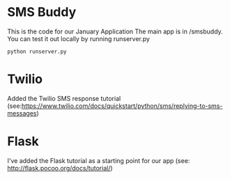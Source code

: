 SMS Buddy
======

This is the code for our January Application
The main app is in /smsbuddy. 
You can test it out locally by running runserver.py
<pre><code>python runserver.py</code></pre>

Twilio
======

Added the Twilio SMS response tutorial (see:<a href="https://www.twilio.com/docs/quickstart/python/sms/replying-to-sms-messages">https://www.twilio.com/docs/quickstart/python/sms/replying-to-sms-messages</a>)

Flask
======

I've added the Flask tutorial as a starting point for our app (see: <a href="http://flask.pocoo.org/docs/tutorial/">http://flask.pocoo.org/docs/tutorial/</a>)